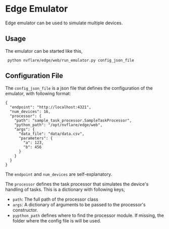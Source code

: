 # Edge Emulator

Edge emulator can be used to simulate multiple devices.

## Usage

The emulator can be started like this,

     python nvflare/edge/web/run_emulator.py config_json_file

## Configuration File

The `config_json_file` is a json file that defines the configuration of the emulator, with
following format:

```
{
  "endpoint": "http://localhost:4321",
  "num_devices": 16,
  "processor": {
    "path": "sample_task_processor.SampleTaskProcessor",
    "python_path": "/opt/nvflare/edge/web",
    "args": {
      "data_file": "data/data.csv",
      "parameters": {
        "a": 123,
        "b": 456
      }
    }
  }
}

```

The `endpoint` and `num_devices` are self-explanatory. 

The `processor` defines the task processor that simulates the device's handling of tasks. This is a dictionary 
with following keys,
* `path`: The full path of the processor class
* `args`: A dictionary of arguments to be passed to the processor's constructor.
* `pypthon_path` defines where to find the processor module. If missing, the folder where the config file is will be used.
